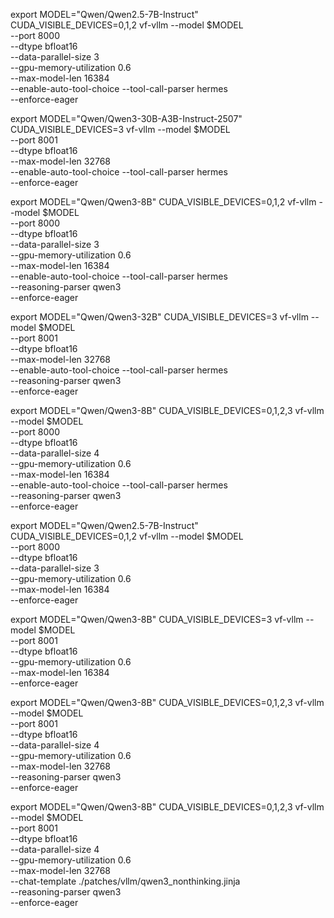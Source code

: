 export MODEL="Qwen/Qwen2.5-7B-Instruct"
CUDA_VISIBLE_DEVICES=0,1,2 vf-vllm --model $MODEL \
    --port 8000 \
    --dtype bfloat16 \
    --data-parallel-size 3 \
    --gpu-memory-utilization 0.6 \
    --max-model-len 16384 \
    --enable-auto-tool-choice --tool-call-parser hermes \
    --enforce-eager


export MODEL="Qwen/Qwen3-30B-A3B-Instruct-2507"
CUDA_VISIBLE_DEVICES=3 vf-vllm --model $MODEL \
    --port 8001 \
    --dtype bfloat16 \
    --max-model-len 32768 \
    --enable-auto-tool-choice --tool-call-parser hermes \
    --enforce-eager


export MODEL="Qwen/Qwen3-8B"
CUDA_VISIBLE_DEVICES=0,1,2 vf-vllm --model $MODEL \
    --port 8000 \
    --dtype bfloat16 \
    --data-parallel-size 3 \
    --gpu-memory-utilization 0.6 \
    --max-model-len 16384 \
    --enable-auto-tool-choice --tool-call-parser hermes \
    --reasoning-parser qwen3 \
    --enforce-eager

export MODEL="Qwen/Qwen3-32B"
CUDA_VISIBLE_DEVICES=3 vf-vllm --model $MODEL \
    --port 8001 \
    --dtype bfloat16 \
    --max-model-len 32768 \
    --enable-auto-tool-choice --tool-call-parser hermes \
    --reasoning-parser qwen3 \
    --enforce-eager

export MODEL="Qwen/Qwen3-8B"
CUDA_VISIBLE_DEVICES=0,1,2,3 vf-vllm --model $MODEL \
    --port 8000 \
    --dtype bfloat16 \
    --data-parallel-size 4 \
    --gpu-memory-utilization 0.6 \
    --max-model-len 16384 \
    --enable-auto-tool-choice --tool-call-parser hermes \
    --reasoning-parser qwen3 \
    --enforce-eager

export MODEL="Qwen/Qwen2.5-7B-Instruct"
CUDA_VISIBLE_DEVICES=0,1,2 vf-vllm --model $MODEL \
    --port 8000 \
    --dtype bfloat16 \
    --data-parallel-size 3 \
    --gpu-memory-utilization 0.6 \
    --max-model-len 16384 \
    --enforce-eager
        
export MODEL="Qwen/Qwen3-8B"
CUDA_VISIBLE_DEVICES=3 vf-vllm --model $MODEL \
    --port 8001 \
    --dtype bfloat16 \
    --gpu-memory-utilization 0.6 \
    --max-model-len 16384 \
    --enforce-eager
        
export MODEL="Qwen/Qwen3-8B"
CUDA_VISIBLE_DEVICES=0,1,2,3 vf-vllm --model $MODEL \
    --port 8001 \
    --dtype bfloat16 \
    --data-parallel-size 4 \
    --gpu-memory-utilization 0.6 \
    --max-model-len 32768 \
    --reasoning-parser qwen3 \
    --enforce-eager

        
export MODEL="Qwen/Qwen3-8B"
CUDA_VISIBLE_DEVICES=0,1,2,3 vf-vllm --model $MODEL \
    --port 8001 \
    --dtype bfloat16 \
    --data-parallel-size 4 \
    --gpu-memory-utilization 0.6 \
    --max-model-len 32768 \
    --chat-template ./patches/vllm/qwen3_nonthinking.jinja \
    --reasoning-parser qwen3 \
    --enforce-eager
